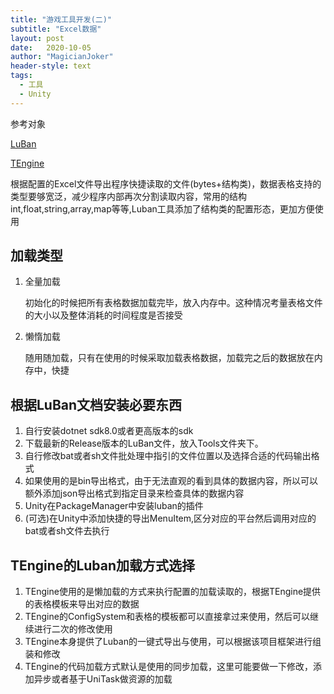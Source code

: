 ```yaml
---
title: "游戏工具开发(二)"
subtitle: "Excel数据"
layout: post
date:   2020-10-05
author: "MagicianJoker"
header-style: text
tags:
  - 工具
  - Unity
---
```


参考对象

[LuBan](https://luban.doc.code-philosophy.com/docs/intro)

[TEngine](https://github.com/Alex-Rachel/TEngine/tree/main)

根据配置的Excel文件导出程序快捷读取的文件(bytes+结构类)，数据表格支持的类型要够宽泛，减少程序内部再次分割读取内容，常用的结构int,float,string,array,map等等,Luban工具添加了结构类的配置形态，更加方便使用

## 加载类型

1. 全量加载

   初始化的时候把所有表格数据加载完毕，放入内存中。这种情况考量表格文件的大小以及整体消耗的时间程度是否接受

2. 懒惰加载

   随用随加载，只有在使用的时候采取加载表格数据，加载完之后的数据放在内存中，快捷

## 根据LuBan文档安装必要东西

1. 自行安装dotnet sdk8.0或者更高版本的sdk
2. 下载最新的Release版本的LuBan文件，放入Tools文件夹下。
3. 自行修改bat或者sh文件批处理中指引的文件位置以及选择合适的代码输出格式
4. 如果使用的是bin导出格式，由于无法直观的看到具体的数据内容，所以可以额外添加json导出格式到指定目录来检查具体的数据内容
5. Unity在PackageManager中安装luban的插件
6. (可选)在Unity中添加快捷的导出MenuItem,区分对应的平台然后调用对应的bat或者sh文件去执行

## TEngine的Luban加载方式选择

1. TEngine使用的是懒加载的方式来执行配置的加载读取的，根据TEngine提供的表格模板来导出对应的数据
2. TEngine的ConfigSystem和表格的模板都可以直接拿过来使用，然后可以继续进行二次的修改使用
3. TEngine本身提供了Luban的一键式导出与使用，可以根据该项目框架进行组装和修改
4. TEngine的代码加载方式默认是使用的同步加载，这里可能要做一下修改，添加异步或者基于UniTask做资源的加载
